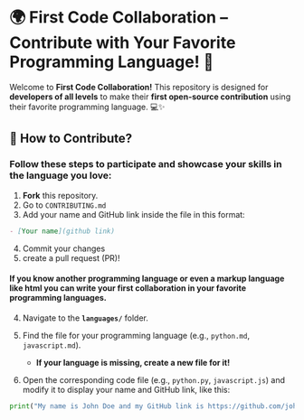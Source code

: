 # 🌍 First Code Collaboration – Contribute with Your Favorite Programming Language! 🚀  

Welcome to **First Code Collaboration!** This repository is designed for **developers of all levels** to make their **first open-source contribution** using their favorite programming language. 💻✨  

## 📌 How to Contribute?  

### Follow these steps to participate and showcase your skills in the language you love:  

1. **Fork** this repository.
2. Go to `CONTRIBUTING.md`
3. Add your name and GitHub link inside the file in this format:  
```md
- [Your name](github link)
```
4. Commit your changes
5. create a pull request (PR)!

#### If you know another programming language or even a markup language like html you can write your first collaboration in your favorite programming languages.
4. Navigate to the **`languages/`** folder.  
5. Find the file for your programming language (e.g., `python.md`, `javascript.md`).  
   - **If your language is missing, create a new file for it!**  


6. Open the corresponding code file (e.g., `python.py`, `javascript.js`) and modify it to display your name and GitHub link, like this:  

```python
print("My name is John Doe and my GitHub link is https://github.com/johndoe")
```
